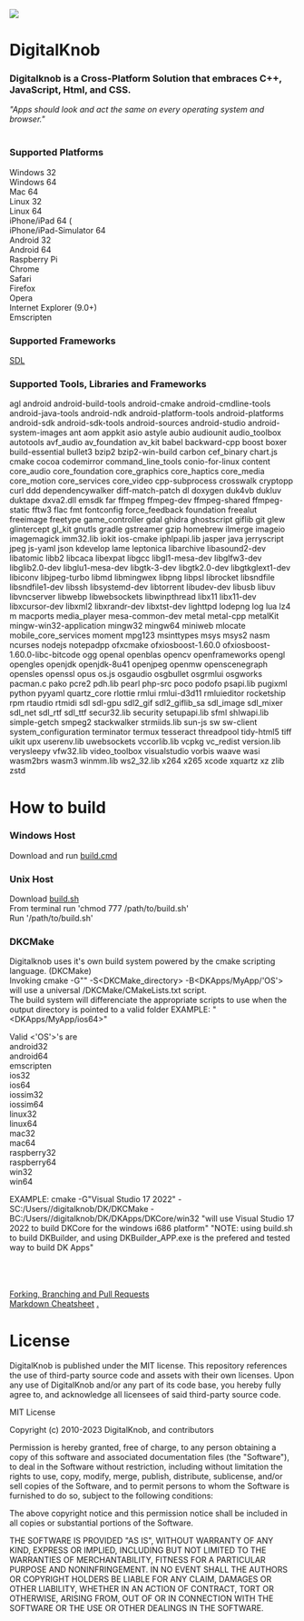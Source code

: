 ![](http://digitalknob.com/Digitalknob/Digitalknob/logo.png)
# DigitalKnob

<!-- [![Gitter](https://badges.gitter.im/DigitalKnob/community.svg)](https://gitter.im/DigitalKnob/community?utm_source=badge&utm_medium=badge&utm_campaign=pr-badge) -->

### Digitalknob is a Cross-Platform Solution that embraces C++, JavaScript, Html, and CSS.
*"Apps should look and act the same on every operating system and browser."* <br><br>

### Supported Platforms
Windows 32 <br>
Windows 64 <br>
Mac 64 <br>
Linux 32 <br>
Linux 64 <br>
iPhone/iPad 64 (<br>
iPhone/iPad-Simulator 64 <br>
Android 32 <br>
Android 64 <br>
Raspberry Pi <br>
Chrome <br>
Safari <br>
Firefox <br>
Opera <br>
Internet Explorer (9.0+) <br>
Emscripten <br>

### Supported Frameworks
[SDL](https://github.com/spurious/SDL-mirror) <br>

### Supported Tools, Libraries and Frameworks
agl
android
android-build-tools
android-cmake
android-cmdline-tools
android-java-tools
android-ndk
android-platform-tools
android-platforms
android-sdk
android-sdk-tools
android-sources
android-studio
android-system-images
ant
aom
appkit
asio
astyle
aubio
audiounit
audio_toolbox
autotools
avf_audio
av_foundation
av_kit
babel
backward-cpp
boost
boxer
build-essential
bullet3
bzip2
bzip2-win-build
carbon
cef_binary
chart.js
cmake
cocoa
codemirror
command_line_tools
conio-for-linux
content
core_audio
core_foundation
core_graphics
core_haptics
core_media
core_motion
core_services
core_video
cpp-subprocess
crosswalk
cryptopp
curl
ddd
dependencywalker
diff-match-patch
dl
doxygen
duk4vb
dukluv
duktape
dxva2.dll
emsdk
far
ffmpeg
ffmpeg-dev
ffmpeg-shared
ffmpeg-static
fftw3
flac
fmt
fontconfig
force_feedback
foundation
freealut
freeimage
freetype
game_controller
gdal
ghidra
ghostscript
giflib
git
glew
glintercept
gl_kit
gnutls
gradle
gstreamer
gzip
homebrew
ilmerge
imageio
imagemagick
imm32.lib
iokit
ios-cmake
iphlpapi.lib
jasper
java
jerryscript
jpeg
js-yaml
json
kdevelop
lame
leptonica
libarchive
libasound2-dev
libatomic
libb2
libcaca
libexpat
libgcc
libgl1-mesa-dev
libglfw3-dev
libglib2.0-dev
libglu1-mesa-dev
libgtk-3-dev
libgtk2.0-dev
libgtkglext1-dev
libiconv
libjpeg-turbo
libmd
libmingwex
libpng
libpsl
librocket
libsndfile
libsndfile1-dev
libssh
libsystemd-dev
libtorrent
libudev-dev
libusb
libuv
libvncserver
libwebp
libwebsockets
libwinpthread
libx11
libx11-dev
libxcursor-dev
libxml2
libxrandr-dev
libxtst-dev
lighttpd
lodepng
log
lua
lz4
m
macports
media_player
mesa-common-dev
metal
metal-cpp
metalKit
mingw-win32-application
mingw32
mingw64
miniweb
mlocate
mobile_core_services
moment
mpg123
msinttypes
msys
msys2
nasm
ncurses
nodejs
notepadpp
ofxcmake
ofxiosboost-1.60.0
ofxiosboost-1.60.0-libc-bitcode
ogg
openal
openblas
opencv
openframeworks
opengl
opengles
openjdk
openjdk-8u41
openjpeg
openmw
openscenegraph
opensles
openssl
opus
os.js
osgaudio
osgbullet
osgrmlui
osgworks
pacman.c
pako
pcre2
pdh.lib
pearl
php-src
poco
podofo
psapi.lib
pugixml
python
pyyaml
quartz_core
rlottie
rmlui
rmlui-d3d11
rmluieditor
rocketship
rpm
rtaudio
rtmidi
sdl
sdl-gpu
sdl2_gif
sdl2_giflib_sa
sdl_image
sdl_mixer
sdl_net
sdl_rtf
sdl_ttf
secur32.lib
security
setupapi.lib
sfml
shlwapi.lib
simple-getch
smpeg2
stackwalker
strmiids.lib
sun-js
sw
sw-client
system_configuration
terminator
termux
tesseract
threadpool
tidy-html5
tiff
uikit
upx
userenv.lib
uwebsockets
vccorlib.lib
vcpkg
vc_redist
version.lib
verysleepy
vfw32.lib
video_toolbox
visualstudio
vorbis
waave
wasi
wasm2brs
wasm3
winmm.lib
ws2_32.lib
x264
x265
xcode
xquartz
xz
zlib
zstd


# How to build
### Windows Host
Download and run [build.cmd](https://github.com/aquawicket/DigitalKnob/releases/download/1.0b/build.cmd) 

### Unix Host
Download [build.sh](https://github.com/aquawicket/DigitalKnob/releases/download/1.0b/build.sh) <br>
From terminal run 'chmod 777 /path/to/build.sh' <br>
Run '/path/to/build.sh'

### DKCMake
Digitalknob uses it's own build system powered by the cmake scripting language. (DKCMake) <br>
Invoking cmake -G"<generator>" -S<DKCMake_directory> -B<DKApps/MyApp/'OS'> will use a universal /DKCMake/CMakeLists.txt script. <br>
The build system will differenciate the appropriate scripts to use when the output directory is pointed to a valid <OS> folder
EXAMPLE: "<DKApps/MyApp/ios64>" <br>

Valid <'OS'>'s are <br>
android32 <br>
android64 <br>
emscripten <br>
ios32 <br>
ios64 <br>
iossim32 <br>
iossim64 <br>
linux32 <br>
linux64 <br>
mac32 <br>
mac64 <br>
raspberry32 <br>
raspberry64 <br>
win32 <br>
win64 <br>

EXAMPLE: cmake -G"Visual Studio 17 2022" -SC:/Users/<username>/digitalknob/DK/DKCMake -BC:/Users/<username>/digitalknob/DK/DKApps/DKCore/win32
	"will use Visual Studio 17 2022 to build DKCore for the windows i686 platform"
"NOTE: using build.sh to build DKBuilder, and using DKBuilder_APP.exe is the prefered and tested way to build DK Apps" 




<br><br><br>
[Forking, Branching and Pull Requests](https://github.com/Kunena/Kunena-Forum/wiki/Create-a-new-branch-with-git-and-manage-branches)<br>
[Markdown Cheatsheet](https://github.com/adam-p/markdown-here/wiki/Markdown-Cheatsheet)
[.](http://aquawicket.github.io/DigitalKnob/DKPlugins/index.html)


# License
DigitalKnob is published under the MIT license. 
This repository references the use of third-party source code and assets with their own licenses. Upon any use of DigitalKnob and/or any part of its code base, you hereby fully agree to, and acknowledge all licensees of said third-party source code.

MIT License

Copyright (c) 2010-2023 DigitalKnob, and contributors

Permission is hereby granted, free of charge, to any person obtaining a copy
of this software and associated documentation files (the "Software"), to deal
in the Software without restriction, including without limitation the rights
to use, copy, modify, merge, publish, distribute, sublicense, and/or sell
copies of the Software, and to permit persons to whom the Software is
furnished to do so, subject to the following conditions:

The above copyright notice and this permission notice shall be included in all
copies or substantial portions of the Software.

THE SOFTWARE IS PROVIDED "AS IS", WITHOUT WARRANTY OF ANY KIND, EXPRESS OR
IMPLIED, INCLUDING BUT NOT LIMITED TO THE WARRANTIES OF MERCHANTABILITY,
FITNESS FOR A PARTICULAR PURPOSE AND NONINFRINGEMENT. IN NO EVENT SHALL THE
AUTHORS OR COPYRIGHT HOLDERS BE LIABLE FOR ANY CLAIM, DAMAGES OR OTHER
LIABILITY, WHETHER IN AN ACTION OF CONTRACT, TORT OR OTHERWISE, ARISING FROM,
OUT OF OR IN CONNECTION WITH THE SOFTWARE OR THE USE OR OTHER DEALINGS IN THE
SOFTWARE.
